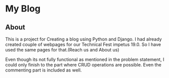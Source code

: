 # My Blog

## About

This is a project for Creating a blog using Python and Django.
I had already created couple of webpages for our Technical Fest impetus 19.0. So I have used the same pages for that.(Reach us and About us)

Even though its not fully functional as mentioned in the problem statement, I could only finish to the part where CRUD operations are possible. Even the commenting part is included as well.



